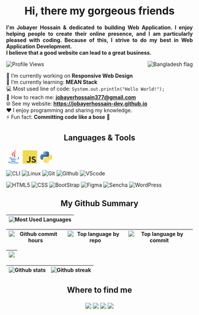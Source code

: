 <!-- Welcoming text -->
<h1 align="center" >Hi, there my gorgeous friends</h1>

<!-- My openion -->
<p align="justify"><strong>I'm Jobayer Hossain & dedicated to building Web Application. I enjoy helping people to create their online presence, and I am particularly pleased with coding. Because of this, I strive to do my best in Web Application Development. <br/>
I believe that a good website can lead to a great business.</strong></p> 

<!-- Showoff my country -->
<img align="right" src="https://github.com/jobayerhossain-dev/jobayerhossain-dev/assets/114942451/6d125de7-0bb7-4ab7-aae6-b91e4d5b5449" alt="Bangladesh flag">

<!-- My github views -->
![Profile Views](https://komarev.com/ghpvc/?username=jobayerhossain-dev)

<!-- About me -->
🔭  I’m currently working on  **Responsive Web Design** <br/>
🌱  I’m currently learning:  **MEAN Stack** <br/>
💻  Most used line of code:  `System.out.println("Hello World!");` <br/>
📧  How to reach me:  **jobayerhossain377@gmail.com** <br/>
🌐  See my website:  **https://jobayerhossain-dev.github.io** <br/>
♥️  I enjoy programming and sharing my knowledge. <br/>
⚡  Fun fact:  **Committing code like a bose** 🚀 <br/>


<!-- Showoff my skillset -->
<h2 align="center">Languages & Tools</h2>

<p align="left">
  <img src="https://raw.githubusercontent.com/devicons/devicon/master/icons/java/java-original.svg" alt="java" width="40" height="40"/> 
  <img src="https://raw.githubusercontent.com/devicons/devicon/master/icons/javascript/javascript-original.svg" alt="python" width="40" height="37"/>
  <img src="https://raw.githubusercontent.com/devicons/devicon/master/icons/python/python-original.svg" alt="python" width="40" height="37"/>
</p>

![CLI](https://img.shields.io/badge/CLI-1A1E22?style=for-the-badge)
![Linux](https://img.shields.io/badge/Linux-FCC624?style=for-the-badge)
![Git](https://img.shields.io/badge/Git-F05032?style=for-the-badge)
![Github](https://img.shields.io/badge/Github-1A1E22?style=for-the-badge)
![VScode](https://img.shields.io/badge/VS_Code-2e7eb2?style=for-the-badge)

![HTML5](https://img.shields.io/badge/HTML5-E34F26?style=for-the-badge&labelColor=black&logo=html5&logoColor=E34F26)
![CSS](https://img.shields.io/badge/CSS3-1572B6?style=for-the-badge&labelColor=black&logo=css3&logoColor=1572B6)
![BootStrap](https://img.shields.io/badge/BootStrap-7952B3?style=for-the-badge&labelColor=black&logo=bootstrap&logoColor=7952B3)
![Figma](https://img.shields.io/badge/Figma-F24E1E?style=for-the-badge&labelColor=black&logo=figma&logoColor=F24E1E)
![Sencha](https://img.shields.io/badge/Ext_JS-77AA37?style=for-the-badge&labelColor=black&logo=sencha&logoColor=90C53E)
![WordPress](https://img.shields.io/badge/WordPress-21759B?style=for-the-badge&labelColor=black&logo=wordpress&logoColor=21759B)

<!-- [![Tailwind CSS](https://img.shields.io/badge/Tailwind%20CSS-1c79e3?style=for-the-badge&labelColor=black&logo=tailwindcss&logoColor=06B6D4)]("#") -->

<!-- My github summary -->
<h2 align="center">My Github Summary</h2>

| ![Most Used Languages](https://metrics.lecoq.io/jobayerhossain-dev?template=classic&repositories.forks=true&base.header=0&base.activity=0&base.community=0&base.repositories=0&base.metadata=0&languages=1&base=header%2C%20activity%2C%20community%2C%20repositories%2C%20metadata&base.indepth=false&base.hireable=false&base.skip=false&languages=false&languages.limit=10&languages.threshold=0%25&languages.other=true&languages.sections=most-used&languages.details=percentage&languages.indepth=false&languages.analysis.timeout=18&languages.analysis.timeout.repositories=7.5&languages.categories=markup%2C%20programming&languages.recent.categories=markup%2C%20programming&languages.recent.load=300&languages.recent.days=14&config.timezone=Asia%2FDhaka) | 
| ------------- |

| ![Github commit hours](https://github-profile-summary-cards.vercel.app/api/cards/productive-time?username=jobayerhossain-dev&theme=nord_bright&utcOffset=6) | ![Top language by repo](https://github-profile-summary-cards.vercel.app/api/cards/repos-per-language?username=jobayerhossain-dev&theme=solarized) | ![Top language by commit](https://github-profile-summary-cards.vercel.app/api/cards/most-commit-language?username=jobayerhossain-dev&theme=solarized) |
| ------------- | ------------- | ------------- |

| <img src="https://github-readme-activity-graph.vercel.app/graph?username=jobayerhossain-dev&bg_color=1a1b27&color=aa82d9&line=628edb&point=64bfaf&area=true&hide_border=true)"> |
| ------------- |

| ![Github stats](https://github-readme-stats.vercel.app/api?username=jobayerhossain-dev&show_icons=true&locale=en&theme=nord&text_color=fff) | ![Github streak](https://github-readme-streak-stats.herokuapp.com/?user=jobayerhossain-dev&theme=nord) |
| ------------- | ------------- |

<!-- My all contacts -->
<h2 align="center">Where to find me</h2>

<p align="center" style="margin: 20px;">
  <a href="mailto:jobayerhossain377@gmail.com"><img align="center" src="https://img.shields.io/badge/Gmail-EA4335?style=for-the-badge&logo=gmail&logoColor=white"/></a>
    <a href="https://www.linkedin.com/in/jobayerhossain-dev/"><img align="center" src="https://img.shields.io/badge/LinkedIn-0A66C2?style=for-the-badge&logo=linkedin&logoColor=white"/></a>
    <a href="https://www.facebook.com/jobayerhossain-dev/"><img align="center" src="https://img.shields.io/badge/Facebook-1877F2?style=for-the-badge&logo=facebook&logoColor=white"/></a>
    <a href="https://www.hackerrank.com/jobayerhossain69/"><img align="center" src="https://img.shields.io/badge/Hackerrank-00b34d?style=for-the-badge&logo=hackerrank&logoColor=white"/></a>
</p>

<!-- [![Behance](https://img.shields.io/badge/Behance-1769FF?style=for-the-badge&logo=behance&logoColor=white)](https://www.behance.net/jobayerhossain22)
[![Dribble](https://img.shields.io/badge/Dribbble-EA4C89?style=for-the-badge&logo=dribbble&logoColor=white)](https://dribbble.com/jobayerhossain-dev) -->
